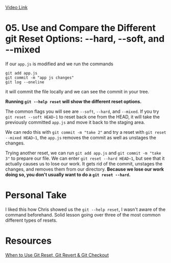 [Video Link](https://egghead.io/lessons/git-use-and-compare-the-different-git-reset-options-hard-soft-and-mixed)

# 05. Use and Compare the Different git Reset Options: --hard, --soft, and --mixed

If our `app.js` is modified and we run the commands

```
git add app.js
git commit -m "app js changes"
git log --oneline
```

it will commit the file locally and we can see the commit in your tree.

**Running `git --help reset` will show the different reset options.**

The common flags you will see are `--soft`, `--hard`, and `--mixed`. If you try `git reset --soft HEAD~1` to reset back one from the HEAD, it will take the previously committed `app.js` and move it back to the staging area.

We can redo this with `git commit -m "take 2"` and try a reset with `git reset --mixed HEAD~1`, the `app.js` removes the commit as well as unstages the changes.

Trying another reset, we can run `git add app.js` and `git commit -m "take 3"` to prepare our file. We can enter `git reset --hard HEAD~1`, but see that it actually causes us to lose our work. It gets rid of the commit, unstages the changes, and removes them from our directory. **Because we lose our work doing so, you don't usually want to do a `git reset --hard`.**

# Personal Take

I liked this how Chris showed us the `git --help reset`, I wasn't aware of the command beforehand. Solid lesson going over three of the most common different types of resets.

# Resources

[When to Use Git Reset, Git Revert & Git Checkout](https://dev.to/neshaz/when-to-use-git-reset-git-revert--git-checkout-18je)

